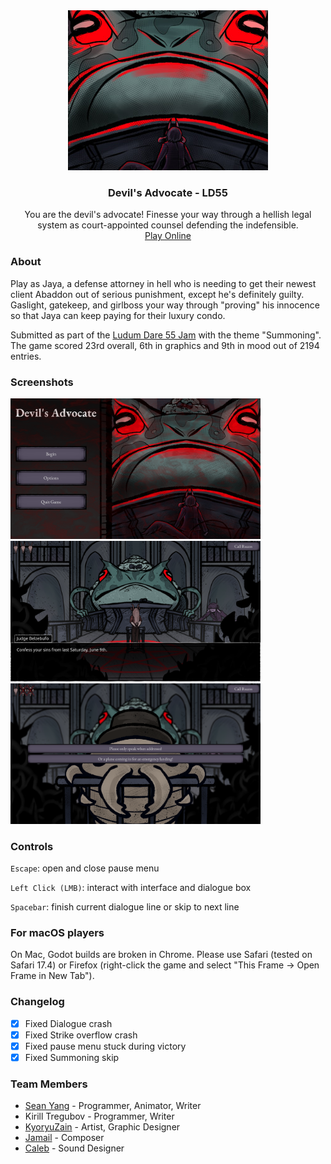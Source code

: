 <div align="center">
  <a href="https://github.com/KirillTregubov/LD55">
    <img src="Assets/Promotional/Banner.jpg" alt="Screenshot of the Centipede game">
  </a>
  <h3 align="center">Devil's Advocate - LD55</h3>

  <div align="center">
    You are the devil's advocate! Finesse your way through a hellish legal system as court-appointed counsel defending the indefensible.
  </div>

  <div align="center">
    <a href="https://spectradev.itch.io/devilsadvocate">Play Online</a>
  </div>
</div>

### About

Play as Jaya, a defense attorney in hell who is needing to get their newest client Abaddon out of serious punishment, except he's definitely guilty. Gaslight, gatekeep, and girlboss your way through "proving" his innocence so that Jaya can keep paying for their luxury condo.

Submitted as part of the [Ludum Dare 55 Jam](https://ldjam.com/events/ludum-dare/55/devils-advocate-1) with the theme "Summoning". The game scored 23rd overall, 6th in graphics and 9th in mood out of 2194 entries.

### Screenshots

<p float="left">
  <img src="Assets/Promotional/ScreenshotMenu.png" width="400" /> 
  <img src="Assets/Promotional/ScreenshotCourtroom.png" width="400" /> 
  <img src="Assets/Promotional/ScreenshotCrossExamination.png" width="400" /> 
</p>

### Controls

`Escape`: open and close pause menu

`Left Click (LMB)`: interact with interface and dialogue box

`Spacebar`: finish current dialogue line or skip to next line

### For macOS players

On Mac, Godot builds are broken in Chrome. Please use Safari (tested on Safari 17.4) or Firefox (right-click the game and select "This Frame -> Open Frame in New Tab").

### Changelog

- [x] Fixed Dialogue crash
- [x] Fixed Strike overflow crash
- [x] Fixed pause menu stuck during victory
- [x] Fixed Summoning skip

### Team Members

- [Sean Yang](https://github.com/s303824) - Programmer, Animator, Writer
- Kirill Tregubov - Programmer, Writer
- [KyoryuZain](https://kyoryuzain.itch.io/) - Artist, Graphic Designer
- [Jamail](https://jamail.itch.io/) - Composer
- [Caleb](https://rolinga101.itch.io/) - Sound Designer
